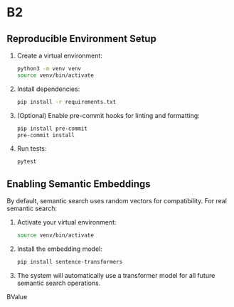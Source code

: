 # B2

## Reproducible Environment Setup

1. Create a virtual environment:
   ```bash
   python3 -m venv venv
   source venv/bin/activate
   ```

2. Install dependencies:
   ```bash
   pip install -r requirements.txt
   ```

3. (Optional) Enable pre-commit hooks for linting and formatting:
   ```bash
   pip install pre-commit
   pre-commit install
   ```

4. Run tests:
   ```bash
   pytest
   ```

## Enabling Semantic Embeddings

By default, semantic search uses random vectors for compatibility. For real semantic search:

1. Activate your virtual environment:
   ```bash
   source venv/bin/activate
   ```
2. Install the embedding model:
   ```bash
   pip install sentence-transformers
   ```
3. The system will automatically use a transformer model for all future semantic search operations.

BValue
